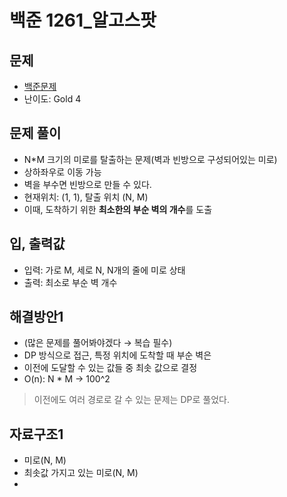 # 백준 1261_알고스팟

## 문제
- [백준문제](https://www.acmicpc.net/problem/1261)
- 난이도: Gold 4

## 문제 풀이
- N*M 크기의 미로를 탈출하는 문제(벽과 빈방으로 구성되어있는 미로)
- 상하좌우로 이동 가능
- 벽을 부수면 빈방으로 만들 수 있다.
- 현재위치: (1, 1), 탈출 위치 (N, M)
- 이때, 도착하기 위한 **최소한의 부순 벽의 개수**를 도출

## 입, 출력값
- 입력: 가로 M, 세로 N, N개의 줄에 미로 상태
- 출력: 최소로 부순 벽 개수

## 해결방안1
- (많은 문제를 풀어봐야겠다 → 복습 필수)
- DP 방식으로 접근, 특정 위치에 도착할 때 부순 벽은
- 이전에 도달할 수 있는 값들 중 최솟 값으로 결정
- O(n): N * M → 100^2
> 이전에도 여러 경로로 갈 수 있는 문제는 DP로 풀었다.

## 자료구조1
- 미로(N, M)
- 최솟값 가지고 있는 미로(N, M)
- 
